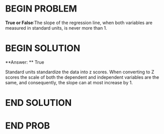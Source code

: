 # BEGIN PROBLEM

**True or False**:The slope of the regression line, when both variables are measured in standard units, is never more than 1.

# BEGIN SOLUTION

**Answer: ** True

Standard units standardize the data into z scores. When converting to Z scores the scale of both
the dependent and independent variables are the same, and consequently, the slope can at most increase by 1.

# END SOLUTION


# END PROB